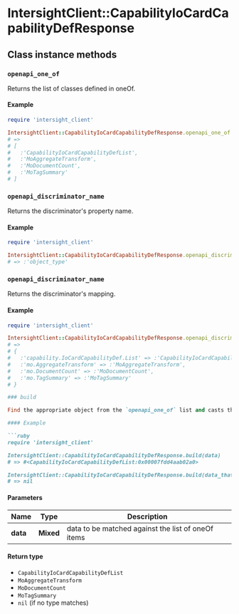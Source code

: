 # IntersightClient::CapabilityIoCardCapabilityDefResponse

## Class instance methods

### `openapi_one_of`

Returns the list of classes defined in oneOf.

#### Example

```ruby
require 'intersight_client'

IntersightClient::CapabilityIoCardCapabilityDefResponse.openapi_one_of
# =>
# [
#   :'CapabilityIoCardCapabilityDefList',
#   :'MoAggregateTransform',
#   :'MoDocumentCount',
#   :'MoTagSummary'
# ]
```

### `openapi_discriminator_name`

Returns the discriminator's property name.

#### Example

```ruby
require 'intersight_client'

IntersightClient::CapabilityIoCardCapabilityDefResponse.openapi_discriminator_name
# => :'object_type'
```

### `openapi_discriminator_name`

Returns the discriminator's mapping.

#### Example

```ruby
require 'intersight_client'

IntersightClient::CapabilityIoCardCapabilityDefResponse.openapi_discriminator_mapping
# =>
# {
#   :'capability.IoCardCapabilityDef.List' => :'CapabilityIoCardCapabilityDefList',
#   :'mo.AggregateTransform' => :'MoAggregateTransform',
#   :'mo.DocumentCount' => :'MoDocumentCount',
#   :'mo.TagSummary' => :'MoTagSummary'
# }

### build

Find the appropriate object from the `openapi_one_of` list and casts the data into it.

#### Example

```ruby
require 'intersight_client'

IntersightClient::CapabilityIoCardCapabilityDefResponse.build(data)
# => #<CapabilityIoCardCapabilityDefList:0x00007fdd4aab02a0>

IntersightClient::CapabilityIoCardCapabilityDefResponse.build(data_that_doesnt_match)
# => nil
```

#### Parameters

| Name | Type | Description |
| ---- | ---- | ----------- |
| **data** | **Mixed** | data to be matched against the list of oneOf items |

#### Return type

- `CapabilityIoCardCapabilityDefList`
- `MoAggregateTransform`
- `MoDocumentCount`
- `MoTagSummary`
- `nil` (if no type matches)

